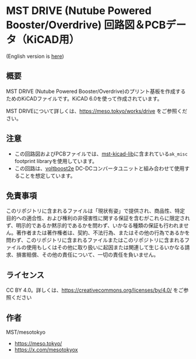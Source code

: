 # MST DRIVE (Nutube Powered Booster/Overdrive)  回路図＆PCBデータ（KiCAD用）

(English version is [here](readme.md))

## 概要

MST DRIVE (Nutube Powered Booster/Overdrive)のプリント基板を作成するためのKiCADファイルです。KiCAD 6.0を使って作成されています。

MST DRIVEについて詳しくは、https://meso.tokyo/works/drive をご参照ください。

## 注意

 * この回路図およびPCBファイルでは、[mst-kicad-lib](https://github.com/mesotokyo/mst-kicad-lib)に含まれている`ak_misc` footprint libraryを使用しています。
  * この回路は、[voltboost2e](https://github.com/mesotokyo/mst-kicad-libw) DC-DCコンバータユニットと組み合わせて使用することを想定しています。

## 免責事項

このリポジトリに含まれるファイルは「現状有姿」で提供され、商品性、特定目的への適合性、および権利の非侵害性に関する保証を含むがこれらに限定されず、明示的であるか黙示的であるかを問わず、いかなる種類の保証も行われません。著作者または著作権者は、契約、不法行為、またはその他の行為であるかを問わず、このリポジトリに含まれるファイルまたはこのリポジトリに含まれるファイルの使用もしくはその他に取り扱いに起因または関連して生じるいかなる請求、損害賠償、その他の責任について、一切の責任を負いません。 

## ライセンス

CC BY 4.0。詳しくは、https://creativecommons.org/licenses/by/4.0/ をご参照ください

## 作者

MST/mesotokyo

 - https://meso.tokyo/
 - https://x.com/mesotokyox
